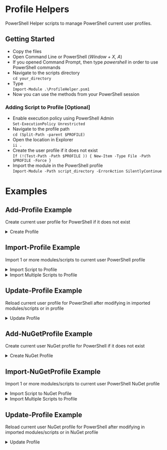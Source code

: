 # Profile Helpers

PowerShell Helper scripts to manage PowerShell current user profiles.

## Getting Started

* Copy the files
* Open Command Line or PowerShell (*Window + X, A*)
* If you opened Command Prompt, then type *powershell* in order to use PowerShell commands
* Navigate to the scripts directory <br />`cd your_directory`
* Type <br />`Import-Module .\ProfileHelper.psm1`
* Now you can use the methods from your PowerShell session

### Adding Script to Profile [Optional]

* Enable execution policy using PowerShell Admin <br /> `Set-ExecutionPolicy Unrestricted`
* Navigate to the profile path <br />`cd (Split-Path -parent $PROFILE)`
* Open the location in Explorer <br />`ii .`
* Create the user profile if it does not exist <br />`If (!(Test-Path -Path $PROFILE )) { New-Item -Type File -Path $PROFILE -Force }`
* Import the module in the PowerShell profile <br />`Import-Module -Path script_directory -ErrorAction SilentlyContinue`

# Examples

## Add-Profile Example
Create current user profile for PowerShell if it does not exist
<details>
   <summary>Create Profile</summary>
   <p>Add-Profile</p>
</details>

## Import-Profile Example
Import 1 or more modules/scripts to current user PowerShell profile
<details>
   <summary>Import Script to Profile</summary>
   <p>Import-Profile -Path "C:\git\PowerShell\ProfileHelpers.psm1"</p>
</details>
<details>
   <summary>Import Multiple Scripts to Profile</summary>
   <p>Import-Profile -Path "C:\git\PowerShell\"</p>
</details>

## Update-Profile Example
Reload current user profile for PowerShell after modifying in imported modules/scripts or in profile
<details>
   <summary>Update Profile</summary>
   <p>Update-Profile</p>
</details>

## Add-NuGetProfile Example
Create current user NuGet profile for PowerShell if it does not exist
<details>
   <summary>Create NuGet Profile</summary>
   <p>Add-NuGetProfile</p>
</details>

## Import-NuGetProfile Example
Import 1 or more modules/scripts to current user PowerShell NuGet profile
<details>
   <summary>Import Script to NuGet Profile</summary>
   <p>Import-NuGetProfile -Path "C:\git\PowerShell\ProfileHelpers.psm1"</p>
</details>
<details>
   <summary>Import Multiple Scripts to Profile</summary>
   <p>Import-NuGetProfile -Path "C:\git\PowerShell\"</p>
</details>

## Update-Profile Example
Reload current user NuGet profile for PowerShell after modifying in imported modules/scripts or in NuGet profile
<details>
   <summary>Update Profile</summary>
   <p>Update-NuGetProfile</p>
</details>
